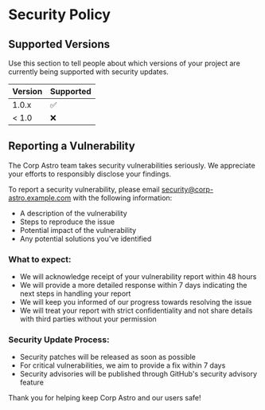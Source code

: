 # Security Policy

## Supported Versions

Use this section to tell people about which versions of your project are currently being supported with security updates.

| Version | Supported          |
| ------- | ------------------ |
| 1.0.x   | :white_check_mark: |
| < 1.0   | :x:                |

## Reporting a Vulnerability

The Corp Astro team takes security vulnerabilities seriously. We appreciate your efforts to responsibly disclose your findings.

To report a security vulnerability, please email security@corp-astro.example.com with the following information:

- A description of the vulnerability
- Steps to reproduce the issue
- Potential impact of the vulnerability
- Any potential solutions you've identified

### What to expect:

- We will acknowledge receipt of your vulnerability report within 48 hours
- We will provide a more detailed response within 7 days indicating the next steps in handling your report
- We will keep you informed of our progress towards resolving the issue
- We will treat your report with strict confidentiality and not share details with third parties without your permission

### Security Update Process:

- Security patches will be released as soon as possible
- For critical vulnerabilities, we aim to provide a fix within 7 days
- Security advisories will be published through GitHub's security advisory feature

Thank you for helping keep Corp Astro and our users safe!
